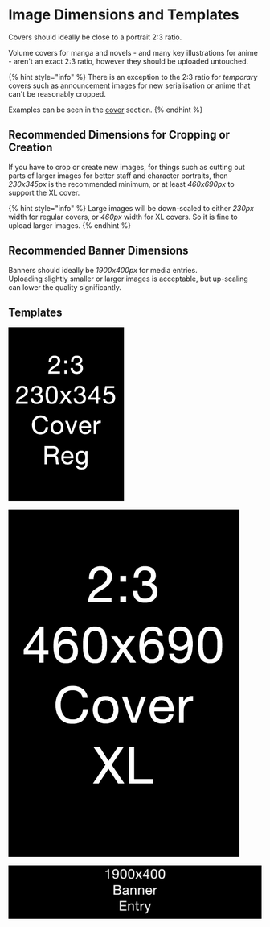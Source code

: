# Image Dimensions and Templates

Covers should ideally be close to a portrait 2:3 ratio.

Volume covers for manga and novels - and many key illustrations for anime - aren't an exact 2:3 ratio, however they should be uploaded untouched.

{% hint style="info" %}
There is an exception to the 2:3 ratio for _temporary_ covers such as announcement images for new serialisation or anime that can't be reasonably cropped.

Examples can be seen in the [cover](../submission-form/images/cover.md) section.
{% endhint %}

## Recommended Dimensions for Cropping or Creation

If you have to crop or create new images, for things such as cutting out parts of larger images for better staff and character portraits, then _230x345px_ is the recommended minimum, or at least _460x690px_ to support the XL cover.

{% hint style="info" %}
Large images will be down-scaled to either _230px_ width for regular covers, or _460px_ width for XL covers. So it is fine to upload larger images.
{% endhint %}

## Recommended Banner Dimensions

Banners should ideally be _1900x400px_ for media entries.  
Uploading slightly smaller or larger images is acceptable, but up-scaling can lower the quality significantly.

## Templates

![](../.gitbook/assets/cover-reg.png)

![](../.gitbook/assets/cover-xl.png)

![](../.gitbook/assets/banner-entries.png)



